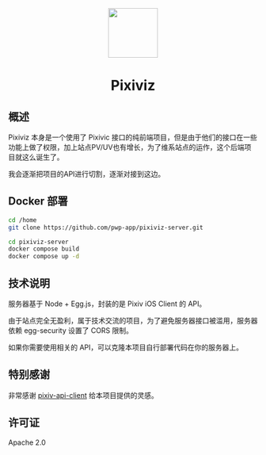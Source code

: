 <div align="center"><img width="100" src="https://img.backrunner.top/pixiv-c/logo.png"></div>
<h1 align="center">Pixiviz</h1>

## 概述

Pixiviz 本身是一个使用了 Pixivic 接口的纯前端项目，但是由于他们的接口在一些功能上做了权限，加上站点PV/UV也有增长，为了维系站点的运作，这个后端项目就这么诞生了。

我会逐渐把项目的API进行切割，逐渐对接到这边。

## Docker 部署

```bash
cd /home
git clone https://github.com/pwp-app/pixiviz-server.git

cd pixiviz-server
docker compose build
docker compose up -d
```

## 技术说明

服务器基于 Node + Egg.js，封装的是 Pixiv iOS Client 的 API。

由于站点完全无盈利，属于技术交流的项目，为了避免服务器接口被滥用，服务器依赖 egg-security 设置了 CORS  限制。

如果你需要使用相关的 API，可以克隆本项目自行部署代码在你的服务器上。

## 特别感谢

非常感谢 [pixiv-api-client](https://github.com/alphasp/pixiv-api-client) 给本项目提供的灵感。

## 许可证

Apache 2.0